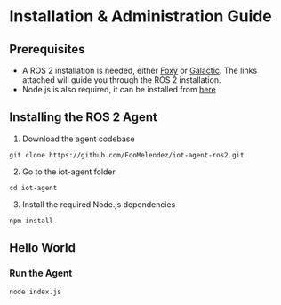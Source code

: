 # Installation & Administration Guide

## Prerequisites

* A ROS 2 installation is needed, either [Foxy](https://docs.ros.org/en/foxy/Installation.html) or [Galactic](https://docs.ros.org/en/galactic/Installation.html). The links attached will guide you through the ROS 2 installation.
* Node.js is also required, it can be installed from [here](https://nodejs.org/en/download/)   

## Installing the ROS 2 Agent

1. Download the agent codebase
```
git clone https://github.com/FcoMelendez/iot-agent-ros2.git
````

2. Go to the iot-agent folder
```
cd iot-agent
```

3. Install the required Node.js dependencies
```
npm install
```
## Hello World

### Run the Agent
```
node index.js
``` 
